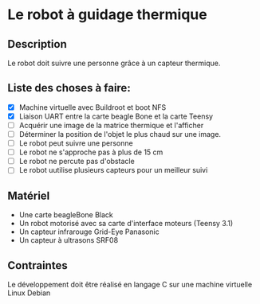 # Le robot à guidage thermique
## Description
Le robot doit suivre une personne grâce à un capteur thermique.
## Liste des choses à faire:
  - [x] Machine virtuelle avec Buildroot et boot NFS
  - [x] Liaison UART entre la carte beagle Bone et la carte Teensy
  - [ ] Acquérir une image de la matrice thermique et l'afficher
  - [ ] Déterminer la position de l'objet le plus chaud sur une image.
  - [ ] Le robot peut suivre une personne
  - [ ] Le robot ne s'approche pas à plus de 15 cm
  - [ ] Le robot ne percute pas d'obstacle
  - [ ] Le robot uutilise plusieurs capteurs pour un meilleur suivi
  
  ## Matériel
   * Une carte beagleBone Black
   * Un robot motorisé avec sa carte d'interface moteurs (Teensy 3.1)
   * Un capteur infrarouge Grid-Eye Panasonic
   * Un capteur à ultrasons SRF08
  
  ## Contraintes
  Le développement doit être réalisé en langage C sur une machine virtuelle Linux Debian
